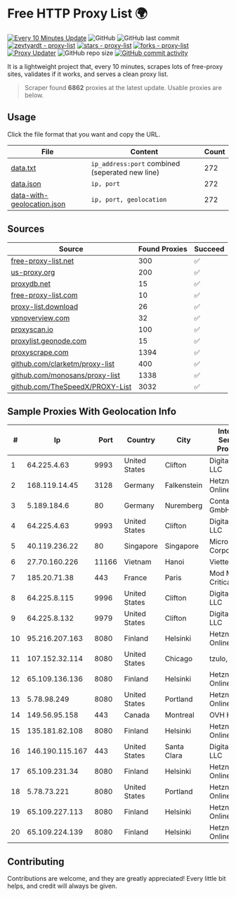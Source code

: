 
# Free HTTP Proxy List 🌍

[![Every 10 Minutes Update](https://github.com/mertguvencli/http-proxy-list/actions/workflows/main.yml/badge.svg?branch=main)](https://github.com/mertguvencli/http-proxy-list/actions/workflows/main.yml)
![GitHub](https://img.shields.io/github/license/mertguvencli/http-proxy-list)
![GitHub last commit](https://img.shields.io/github/last-commit/mertguvencli/http-proxy-list)
[![zevtyardt - proxy-list](https://img.shields.io/static/v1?label=zevtyardt&message=proxy-list&color=blue&logo=github)](https://github.com/zevtyardt/proxy-list "Go to GitHub repo")
[![stars - proxy-list](https://img.shields.io/github/stars/zevtyardt/proxy-list?style=social)](https://github.com/zevtyardt/proxy-list)
[![forks - proxy-list](https://img.shields.io/github/forks/zevtyardt/proxy-list?style=social)](https://github.com/zevtyardt/proxy-list)
[![Proxy Updater](https://github.com/zevtyardt/proxy-list/workflows/Proxy%20Updater/badge.svg)](https://github.com/zevtyardt/proxy-list/actions?query=workflow:"Proxy+Updater")
![GitHub repo size](https://img.shields.io/github/repo-size/zevtyardt/proxy-list)
[![GitHub commit activity](https://img.shields.io/github/commit-activity/m/zevtyardt/proxy-list?logo=commits)](https://github.com/zevtyardt/proxy-list/commits/main)

It is a lightweight project that, every 10 minutes, scrapes lots of free-proxy sites, validates if it works, and serves a clean proxy list.

> Scraper found **6862** proxies at the latest update. Usable proxies are below.

## Usage

Click the file format that you want and copy the URL.

|File|Content|Count|
|----|-------|-----|
|[data.txt](https://raw.githubusercontent.com/mertguvencli/http-proxy-list/main/proxy-list/data.txt)|`ip_address:port` combined (seperated new line)|272|
|[data.json](https://raw.githubusercontent.com/mertguvencli/http-proxy-list/main/proxy-list/data.json)|`ip, port`|272|
|[data-with-geolocation.json](https://raw.githubusercontent.com/mertguvencli/http-proxy-list/main/proxy-list/data-with-geolocation.json)|`ip, port, geolocation`|272|

## Sources

|Source|Found Proxies|Succeed|
|------|-------------|-------|
|[free-proxy-list.net](https://free-proxy-list.net)|300|✅|
|[us-proxy.org](https://www.us-proxy.org)|200|✅|
|[proxydb.net](http://proxydb.net)|15|✅|
|[free-proxy-list.com](https://free-proxy-list.com/?page=&port=&type%5B%5D=http&type%5B%5D=https&up_time=0&search=Search)|10|✅|
|[proxy-list.download](https://www.proxy-list.download/HTTP)|26|✅|
|[vpnoverview.com](https://vpnoverview.com/privacy/anonymous-browsing/free-proxy-servers)|32|✅|
|[proxyscan.io](https://www.proxyscan.io)|100|✅|
|[proxylist.geonode.com](https://proxylist.geonode.com/api/proxy-list?limit=300&page=1&sort_by=lastChecked&sort_type=desc&protocols=http,https)|15|✅|
|[proxyscrape.com](https://api.proxyscrape.com/v2/?request=displayproxies&protocol=http&timeout=10000&country=all&ssl=all&anonymity=all)|1394|✅|
|[github.com/clarketm/proxy-list](https://raw.githubusercontent.com/clarketm/proxy-list/master/proxy-list-raw.txt)|400|✅|
|[github.com/monosans/proxy-list](https://raw.githubusercontent.com/monosans/proxy-list/main/proxies/http.txt)|1338|✅|
|[github.com/TheSpeedX/PROXY-List](https://raw.githubusercontent.com/TheSpeedX/PROXY-List/master/http.txt)|3032|✅|


## Sample Proxies With Geolocation Info

|#|Ip|Port|Country|City|Internet Service Provider|
|-|--|----|-------|----|-------------------------|
|1|64.225.4.63|9993|United States|Clifton|DigitalOcean, LLC|
|2|168.119.14.45|3128|Germany|Falkenstein|Hetzner Online GmbH|
|3|5.189.184.6|80|Germany|Nuremberg|Contabo GmbH|
|4|64.225.4.63|9993|United States|Clifton|DigitalOcean, LLC|
|5|40.119.236.22|80|Singapore|Singapore|Microsoft Corporation|
|6|27.70.160.226|11166|Vietnam|Hanoi|Viettel Group|
|7|185.20.71.38|443|France|Paris|Mod Mission Critical LLC|
|8|64.225.8.115|9996|United States|Clifton|DigitalOcean, LLC|
|9|64.225.8.132|9979|United States|Clifton|DigitalOcean, LLC|
|10|95.216.207.163|8080|Finland|Helsinki|Hetzner Online GmbH|
|11|107.152.32.114|8080|United States|Chicago|tzulo, inc.|
|12|65.109.136.136|8080|Finland|Helsinki|Hetzner Online GmbH|
|13|5.78.98.249|8080|United States|Portland|Hetzner Online GmbH|
|14|149.56.95.158|443|Canada|Montreal|OVH Hosting|
|15|135.181.82.108|8080|Finland|Helsinki|Hetzner Online GmbH|
|16|146.190.115.167|443|United States|Santa Clara|DigitalOcean, LLC|
|17|65.109.231.34|8080|Finland|Helsinki|Hetzner Online GmbH|
|18|5.78.73.221|8080|United States|Portland|Hetzner Online GmbH|
|19|65.109.227.113|8080|Finland|Helsinki|Hetzner Online GmbH|
|20|65.109.224.139|8080|Finland|Helsinki|Hetzner Online GmbH|



## Contributing

Contributions are welcome, and they are greatly appreciated! Every
little bit helps, and credit will always be given.

